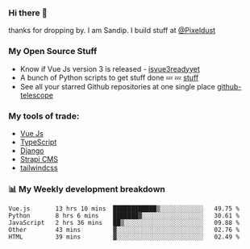### Hi there 👋

thanks for dropping by.
I am Sandip. I build stuff at [@Pixeldust](github.com/pixeldust-in/)

###  **My Open Source Stuff**

 - Know if Vue Js version 3 is released -  [isvue3readyyet](https://github.com/sandiprb/isvue3readyyet)
 - A bunch of Python scripts to get stuff done 💤 💤 [stuff](https://github.com/sandiprb/stuff)
 - See all your starred Github repositories at one single place [github-telescope](https://github.com/sandiprb/github-telescope)



###  **My tools of trade:**
 - [Vue Js](https://github.com/vuejs/vue/)
 - [TypeScript](https://github.com/microsoft/TypeScript)
 - [Django](github.com/django/django)
 - [Strapi CMS](github.com/strapi/strapi)
 - [tailwindcss](https://github.com/tailwindlabs/tailwindcss)


###  📊 **My Weekly development breakdown**
<!--START_SECTION:waka-->
```text
Vue.js       13 hrs 10 mins  ████████████▒░░░░░░░░░░░░   49.75 % 
Python       8 hrs 6 mins    ███████▓░░░░░░░░░░░░░░░░░   30.61 % 
JavaScript   2 hrs 36 mins   ██▒░░░░░░░░░░░░░░░░░░░░░░   09.88 % 
Other        43 mins         ▓░░░░░░░░░░░░░░░░░░░░░░░░   02.76 % 
HTML         39 mins         ▓░░░░░░░░░░░░░░░░░░░░░░░░   02.49 % 
```
<!--END_SECTION:waka-->
